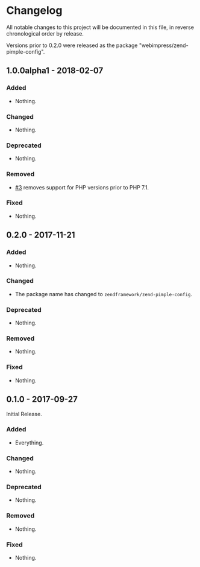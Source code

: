# Changelog

All notable changes to this project will be documented in this file, in reverse chronological order by release.

Versions prior to 0.2.0 were released as the package "webimpress/zend-pimple-config".

## 1.0.0alpha1 - 2018-02-07

### Added

- Nothing.

### Changed

- Nothing.

### Deprecated

- Nothing.

### Removed

- [#3](https://github.com/zendframework/zend-pimple-config/pull/3)
  removes support for PHP versions prior to PHP 7.1.

### Fixed

- Nothing.

## 0.2.0 - 2017-11-21

### Added

- Nothing.

### Changed

- The package name has changed to `zendframework/zend-pimple-config`.

### Deprecated

- Nothing.

### Removed

- Nothing.

### Fixed

- Nothing.

## 0.1.0 - 2017-09-27

Initial Release.

### Added

- Everything.

### Changed

- Nothing.

### Deprecated

- Nothing.

### Removed

- Nothing.

### Fixed

- Nothing.
